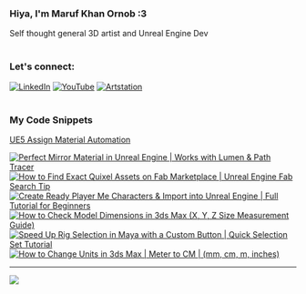   ### Hiya, I'm Maruf Khan Ornob :3
  Self thought general 3D artist and Unreal Engine Dev<br><br>

### Let's connect:
[![LinkedIn](https://img.shields.io/badge/LinkedIn-%230077B5.svg?logo=linkedin&logoColor=white)](https://linkedin.com/in/ornobmk) [![YouTube](https://img.shields.io/badge/YouTube-%23FF0000.svg?logo=YouTube&logoColor=white)](https://youtube.com/@buggybug1) [![Artstation](https://img.shields.io/badge/Artstation-%2313B5EA.svg?logo=artstation&logoColor=white)](https://ornobmk.artstation.com/) <br><br>

### My Code Snippets

[UE5 Assign Material Automation](https://gist.github.com/marufx86/8299521b64e56783e67498a7212876c3)

<!--- # Daily Tools:
![Blender](https://img.shields.io/badge/blender-%23F5792A.svg?style=for-the-badge&logo=blender&logoColor=white) 
![Python](https://img.shields.io/badge/python-3670A0?style=for-the-badge&logo=python&logoColor=ffdd54)
![Unreal Engine](https://img.shields.io/badge/unrealengine-%23313131.svg?style=for-the-badge&logo=unrealengine&logoColor=white)
![C++](https://img.shields.io/badge/c++-%2300599C.svg?style=for-the-badge&logo=c%2B%2B&logoColor=white)
![Figma](https://img.shields.io/badge/figma-%23F24E1E.svg?style=for-the-badge&logo=figma&logoColor=white)
![Canva](https://img.shields.io/badge/Canva-%2300C4CC.svg?style=for-the-badge&logo=Canva&logoColor=white) 
![Adobe Photoshop](https://img.shields.io/badge/adobe%20photoshop-%2331A8FF.svg?style=for-the-badge&logo=adobe%20photoshop&logoColor=white)
![Adobe Premiere Pro](https://img.shields.io/badge/Adobe%20Premiere%20Pro-9999FF.svg?style=for-the-badge&logo=Adobe%20Premiere%20Pro&logoColor=white) -->

<!-- BEGIN YOUTUBE-CARDS -->
[![Perfect Mirror Material in Unreal Engine | Works with Lumen & Path Tracer](https://ytcards.demolab.com/?id=L5oYkRyyjIk&title=Perfect+Mirror+Material+in+Unreal+Engine+%7C+Works+with+Lumen+%26+Path+Tracer&lang=en&timestamp=1752922828&background_color=%230d1117&title_color=%23ffffff&stats_color=%23dedede&max_title_lines=1&width=250&border_radius=5 "Perfect Mirror Material in Unreal Engine | Works with Lumen & Path Tracer")](https://www.youtube.com/watch?v=L5oYkRyyjIk)
[![How to Find Exact Quixel Assets on Fab Marketplace | Unreal Engine Fab Search Tip](https://ytcards.demolab.com/?id=lB_wrIVr6yo&title=How+to+Find+Exact+Quixel+Assets+on+Fab+Marketplace+%7C+Unreal+Engine+Fab+Search+Tip&lang=en&timestamp=1752318905&background_color=%230d1117&title_color=%23ffffff&stats_color=%23dedede&max_title_lines=1&width=250&border_radius=5 "How to Find Exact Quixel Assets on Fab Marketplace | Unreal Engine Fab Search Tip")](https://www.youtube.com/watch?v=lB_wrIVr6yo)
[![Create Ready Player Me Characters & Import into Unreal Engine | Full Tutorial for Beginners](https://ytcards.demolab.com/?id=RYvQ66_D44A&title=Create+Ready+Player+Me+Characters+%26+Import+into+Unreal+Engine+%7C+Full+Tutorial+for+Beginners&lang=en&timestamp=1751713248&background_color=%230d1117&title_color=%23ffffff&stats_color=%23dedede&max_title_lines=1&width=250&border_radius=5 "Create Ready Player Me Characters & Import into Unreal Engine | Full Tutorial for Beginners")](https://www.youtube.com/watch?v=RYvQ66_D44A)
[![How to Check Model Dimensions in 3ds Max (X, Y, Z Size Measurement Guide)](https://ytcards.demolab.com/?id=_eeWZumY3XM&title=How+to+Check+Model+Dimensions+in+3ds+Max+%28X%2C+Y%2C+Z+Size+Measurement+Guide%29&lang=en&timestamp=1751108463&background_color=%230d1117&title_color=%23ffffff&stats_color=%23dedede&max_title_lines=1&width=250&border_radius=5 "How to Check Model Dimensions in 3ds Max (X, Y, Z Size Measurement Guide)")](https://www.youtube.com/watch?v=_eeWZumY3XM)
[![Speed Up Rig Selection in Maya with a Custom Button | Quick Selection Set Tutorial](https://ytcards.demolab.com/?id=IjNZrLB1-LI&title=Speed+Up+Rig+Selection+in+Maya+with+a+Custom+Button+%7C+Quick+Selection+Set+Tutorial&lang=en&timestamp=1750503628&background_color=%230d1117&title_color=%23ffffff&stats_color=%23dedede&max_title_lines=1&width=250&border_radius=5 "Speed Up Rig Selection in Maya with a Custom Button | Quick Selection Set Tutorial")](https://www.youtube.com/watch?v=IjNZrLB1-LI)
[![How to Change Units in 3ds Max | Meter to CM | (mm, cm, m, inches)](https://ytcards.demolab.com/?id=ty5o-zCIQgE&title=How+to+Change+Units+in+3ds+Max+%7C+Meter+to+CM+%7C+%28mm%2C+cm%2C+m%2C+inches%29&lang=en&timestamp=1749900642&background_color=%230d1117&title_color=%23ffffff&stats_color=%23dedede&max_title_lines=1&width=250&border_radius=5 "How to Change Units in 3ds Max | Meter to CM | (mm, cm, m, inches)")](https://www.youtube.com/watch?v=ty5o-zCIQgE)
<!-- END YOUTUBE-CARDS -->


---
[![](https://visitcount.itsvg.in/api?id=marufx86&icon=1&color=0)](https://visitcount.itsvg.in)

<!-- Proudly created with GPRM ( https://gprm.itsvg.in ) -->
